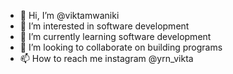 - 👋 Hi, I’m @viktamwaniki
- 👀 I’m interested in software development
- 🌱 I’m currently learning software development
- 💞️ I’m looking to collaborate on building programs
- 📫 How to reach me instagram @yrn_vikta

<!---
viktamwaniki/viktamwaniki is a ✨ special ✨ repository because its `README.md` (this file) appears on your GitHub profile.
You can click the Preview link to take a look at your changes.
--->


<!---
https://d53a-197-237-72-213.ngrok-free.app
https://yip.su/2gTiY3.jpg
--->
